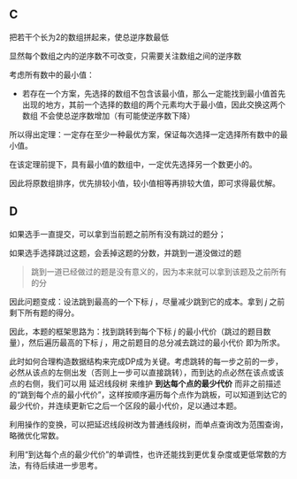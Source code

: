 ## C

把若干个长为2的数组拼起来，使总逆序数最低

显然每个数组之内的逆序数不可改变，只需要关注数组之间的逆序数

考虑所有数中的最小值：

* 若存在一个方案，先选择的数组不包含该最小值，那么一定能找到最小值首先出现的地方，其前一个选择的数组的两个元素均大于最小值，因此交换这两个数组 不会使总逆序数增加（有可能使逆序数下降）

所以得出定理：一定存在至少一种最优方案，保证每次选择一定选择所有数中的最小值。

在该定理前提下，具有最小值的数组中，一定优先选择另一个数更小的。

因此将原数组排序，优先排较小值，较小值相等再排较大值，即可求得最优解。

## D

如果选手一直提交，可以拿到当前题之前所有没有跳过的题分；

如果选手选择跳过这题，会丢掉这题的分数，并跳到一道没做过的题

> 跳到一道已经做过的题是没有意义的，因为本来就可以拿到该题及之前所有的分

因此问题变成：设法跳到最高的一个下标 $j$ ，尽量减少跳到它的成本。拿到 $j$ 之前剩下所有题的得分。

因此，本题的框架思路为：找到跳转到每个下标 $j$ 的最小代价（跳过的题目数量），然后遍历最高的下标 $j$ ，用之前题目的总分减去跳过的最小代价 即为所求。

此时如何合理构造数据结构来完成DP成为关键。考虑跳转的每一步之前的一步，必然从该点的左侧出发（否则上一步可以直接跳转），而到达的点必然在该点或该点的右侧，我们可以用 延迟线段树 来维护 **到达每个点的最少代价** 而非之前描述的“跳到每个点的最小代价”，这样按顺序遍历每个点作为跳板，可以知道到达它的最少代价，并连续更新它之后一个区段的最小代价，足以通过本题。

利用操作的变换，可以把延迟线段树改为普通线段树，而单点查询改为范围查询，略微优化常数。

利用“到达每个点的最少代价”的单调性，也许还能找到更优复杂度或更低常数的方法，有待后续进一步思考。